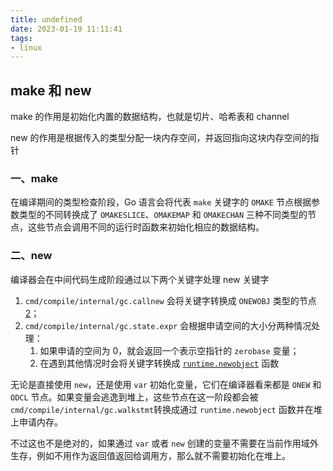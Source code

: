 ```yaml
---
title: undefined
date: 2023-01-19 11:11:41
tags:
- linux
---
```


## make 和 new

make 的作用是初始化内置的数据结构，也就是切片、哈希表和 channel

new 的作用是根据传入的类型分配一块内存空间，并返回指向这块内存空间的指针

### 一、make

在编译期间的类型检查阶段，Go 语言会将代表 `make` 关键字的 `OMAKE` 节点根据参数类型的不同转换成了 `OMAKESLICE`、`OMAKEMAP` 和 `OMAKECHAN` 三种不同类型的节点，这些节点会调用不同的运行时函数来初始化相应的数据结构。

### 二、new

编译器会在中间代码生成阶段通过以下两个关键字处理 new 关键字

1. `cmd/compile/internal/gc.callnew` 会将关键字转换成 `ONEWOBJ` 类型的节点[2](https://draveness.me/golang/docs/part2-foundation/ch05-keyword/golang-make-and-new/#fn:2)；
2. `cmd/compile/internal/gc.state.expr` 会根据申请空间的大小分两种情况处理：
    1. 如果申请的空间为 0，就会返回一个表示空指针的 `zerobase` 变量；
    2. 在遇到其他情况时会将关键字转换成 [`runtime.newobject`](https://draveness.me/golang/tree/runtime.newobject) 函数

无论是直接使用 `new`，还是使用 `var` 初始化变量，它们在编译器看来都是 `ONEW` 和 `ODCL` 节点。如果变量会逃逸到堆上，这些节点在这一阶段都会被 `cmd/compile/internal/gc.walkstmt`转换成通过 `runtime.newobject` 函数并在堆上申请内存。

不过这也不是绝对的，如果通过 `var` 或者 `new` 创建的变量不需要在当前作用域外生存，例如不用作为返回值返回给调用方，那么就不需要初始化在堆上。